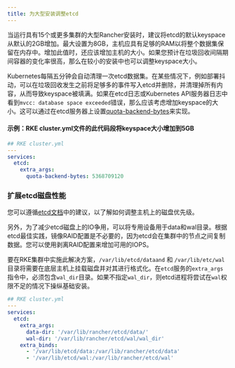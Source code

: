 ```yaml
---
title: 为大型安装调整etcd
---
```


当运行具有15个或更多集群的大型Rancher安装时，建议将etcd的默认keyspace从默认的2GB增加。最大设置为8GB，主机应具有足够的RAM以将整个数据集保留在内存中。增加此值时，还应该增加主机的大小。如果您预计在垃圾回收间隔期间容器的变化率很高，那么在较小的安装中也可以调整keyspace大小。

Kubernetes每隔五分钟会自动清理一次etcd数据集。在某些情况下，例如部署抖动，可以在垃圾回收发生之前将足够多的事件写入etcd并删除，并清理掉所有内容，从而导致keyspace被填满。如果在etcd日志或Kubernetes API服务器日志中看到`mvcc: database space exceeded`错误，那么应该考虑增加keyspace的大小。这可以通过在etcd服务器上设置[quota-backend-bytes](https://etcd.io/docs/v3.4.0/op-guide/maintenance/#space-quota)来实现。

#### 示例：RKE cluster.yml文件的此代码段将keyspace大小增加到5GB

```yaml
## RKE cluster.yml
---
services:
  etcd:
    extra_args:
      quota-backend-bytes: 5368709120
```

### 扩展etcd磁盘性能

您可以遵循[etcd文档](https://etcd.io/docs/v3.4.0/tuning/#disk)中的建议，以了解如何调整主机上的磁盘优先级。

另外，为了减少etcd磁盘上的IO争用，可以将专用设备用于data和wal目录。根据etcd最佳实践，镜像RAID配置是不必要的，因为etcd会在集群中的节点之间复制数据。您可以使用剥离RAID配置来增加可用的IOPS。

要在RKE集群中实施此解决方案，`/var/lib/etcd/dataand` 和 `/var/lib/etc/wal`目录将需要在底层主机上挂载磁盘并对其进行格式化。在`etcd`服务的`extra_args`指令中，必须包含`wal_dir`目录。如果不指定`wal_dir`，则etcd进程将尝试在`wal`权限不足的情况下操纵基础安装。

```yaml
## RKE cluster.yml
---
services:
  etcd:
    extra_args:
      data-dir: '/var/lib/rancher/etcd/data/'
      wal-dir: '/var/lib/rancher/etcd/wal/wal_dir'
    extra_binds:
      - '/var/lib/etcd/data:/var/lib/rancher/etcd/data'
      - '/var/lib/etcd/wal:/var/lib/rancher/etcd/wal'
```

